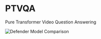 # PTVQA
Pure Transformer Video Question Answering

![Defender Model Comparison](https://raw.githubusercontent.com/JoshuaPlacidi/PTVQA/main/report/figures/m1.svg "M1 Model Design")
